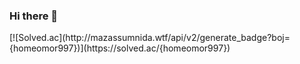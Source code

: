 ### Hi there 👋

<!--
**Soohyuk-Park/Soohyuk-Park** is a ✨ _special_ ✨ repository because its `README.md` (this file) appears on your GitHub profile.

Here are some ideas to get you started:

- 🔭 I’m currently working on ...
- 🌱 I’m currently learning ...
- 👯 I’m looking to collaborate on ...
- 🤔 I’m looking for help with ...
- 💬 Ask me about ...
- 📫 How to reach me: ...
- 😄 Pronouns: ...
- ⚡ Fun fact: ...

pip install -r requirements.txt
python manage.py runserver

-->[![Solved.ac](http://mazassumnida.wtf/api/v2/generate_badge?boj={homeomor997})](https://solved.ac/{homeomor997})
